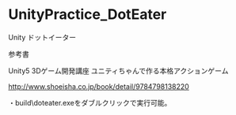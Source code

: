 # UnityPractice_DotEater
Unity ドットイーター

参考書

Unity5 3Dゲーム開発講座 ユニティちゃんで作る本格アクションゲーム

http://www.shoeisha.co.jp/book/detail/9784798138220


・build\doteater.exeをダブルクリックで実行可能。
